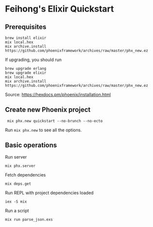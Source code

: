 # Feihong's Elixir Quickstart

## Prerequisites

    brew install elixir
    mix local.hex
    mix archive.install https://github.com/phoenixframework/archives/raw/master/phx_new.ez

If upgrading, you should run

    brew upgrade erlang
    brew upgrade elixir
    mix local.hex
    mix archive.install https://github.com/phoenixframework/archives/raw/master/phx_new.ez

Source: https://hexdocs.pm/phoenix/installation.html

## Create new Phoenix project

     mix phx.new quickstart --no-brunch --no-ecto

Run `mix phx.new` to see all the options.

## Basic operations

Run server

    mix phx.server

Fetch dependencies

    mix deps.get

Run REPL with project dependencies loaded

    iex -S mix

Run a script

    mix run parse_json.exs
